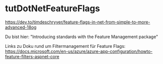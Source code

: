 # tutDotNetFeatureFlags

https://dev.to/timdeschryver/feature-flags-in-net-from-simple-to-more-advanced-18og

Du bist hier: "Introducing standards with the Feature Management package"

Links zu Doku rund um Filtermanagement für Feature Flags: https://docs.microsoft.com/en-us/azure/azure-app-configuration/howto-feature-filters-aspnet-core
